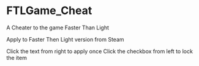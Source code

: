 # FTLGame_Cheat
A Cheater to the game Faster Than Light

Apply to Faster Then Light version from Steam 

Click the text from right to apply once
Click the checkbox from left to lock the item


